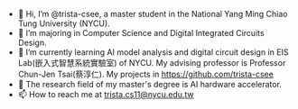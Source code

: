 - 👋 Hi, I’m @trista-csee, a master student in the National Yang Ming Chiao Tung University (NYCU).
- 👀 I’m majoring in Computer Science and Digital Integrated Circuits Design.
- 🌱 I’m currently learning AI model analysis and digital circuit design in EIS Lab(嵌入式智慧系統實驗室) of NYCU. My advising professor is Professor Chun-Jen Tsai(蔡淳仁). My projects in https://github.com/trista-csee
- 💞️ The research field of my master's degree is AI hardware accelerator.
- 📫 How to reach me at trista.cs11@nycu.edu.tw 

<!---
trista-csee/trista-csee is a ✨ special ✨ repository because its `README.md` (this file) appears on your GitHub profile.
You can click the Preview link to take a look at your changes.
--->
